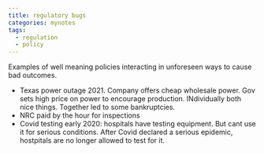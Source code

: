 ```yaml
---
title: regulatory bugs
categories: mynotes
tags:
  - regulation
  - policy
---
```


Examples of well meaning policies interacting in unforeseen ways to cause bad outcomes.

- Texas power outage 2021. Company offers cheap wholesale power. Gov sets high price on power to encourage production. INdividually both nice things. Together led to some bankruptcies.
- NRC paid by the hour for inspections
- Covid testing early 2020: hospitals have testing equipment. But cant use it for serious conditions. After Covid declared a serious epidemic, hostpitals are no longer allowed to test for it.



